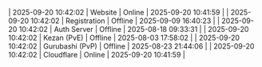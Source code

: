 | 2025-09-20 10:42:02 | Website | Online | 2025-09-20 10:41:59 |
| 2025-09-20 10:42:02 | Registration | Offline | 2025-09-09 16:40:23 |
| 2025-09-20 10:42:02 | Auth Server | Offline | 2025-08-18 09:33:31 |
| 2025-09-20 10:42:02 | Kezan (PvE) | Offline | 2025-08-03 17:58:02 |
| 2025-09-20 10:42:02 | Gurubashi (PvP) | Offline | 2025-08-23 21:44:06 |
| 2025-09-20 10:42:02 | Cloudflare | Online | 2025-09-20 10:41:59 |
